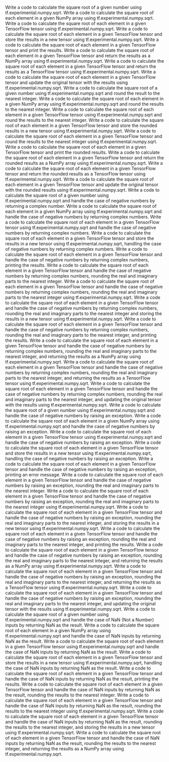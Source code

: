 Write a code to calculate the square root of a given number using tf.experimental.numpy.sqrt.
Write a code to calculate the square root of each element in a given NumPy array using tf.experimental.numpy.sqrt.
Write a code to calculate the square root of each element in a given TensorFlow tensor using tf.experimental.numpy.sqrt.
Write a code to calculate the square root of each element in a given TensorFlow tensor and store the results in a new tensor using tf.experimental.numpy.sqrt.
Write a code to calculate the square root of each element in a given TensorFlow tensor and print the results.
Write a code to calculate the square root of each element in a given TensorFlow tensor and return the results as a NumPy array using tf.experimental.numpy.sqrt.
Write a code to calculate the square root of each element in a given TensorFlow tensor and return the results as a TensorFlow tensor using tf.experimental.numpy.sqrt.
Write a code to calculate the square root of each element in a given TensorFlow tensor and update the original tensor with the results using tf.experimental.numpy.sqrt.
Write a code to calculate the square root of a given number using tf.experimental.numpy.sqrt and round the result to the nearest integer.
Write a code to calculate the square root of each element in a given NumPy array using tf.experimental.numpy.sqrt and round the results to the nearest integer.
Write a code to calculate the square root of each element in a given TensorFlow tensor using tf.experimental.numpy.sqrt and round the results to the nearest integer.
Write a code to calculate the square root of each element in a given TensorFlow tensor and store the rounded results in a new tensor using tf.experimental.numpy.sqrt.
Write a code to calculate the square root of each element in a given TensorFlow tensor and round the results to the nearest integer using tf.experimental.numpy.sqrt.
Write a code to calculate the square root of each element in a given TensorFlow tensor and print the rounded results.
Write a code to calculate the square root of each element in a given TensorFlow tensor and return the rounded results as a NumPy array using tf.experimental.numpy.sqrt.
Write a code to calculate the square root of each element in a given TensorFlow tensor and return the rounded results as a TensorFlow tensor using tf.experimental.numpy.sqrt.
Write a code to calculate the square root of each element in a given TensorFlow tensor and update the original tensor with the rounded results using tf.experimental.numpy.sqrt.
Write a code to calculate the square root of a given number using tf.experimental.numpy.sqrt and handle the case of negative numbers by returning a complex number.
Write a code to calculate the square root of each element in a given NumPy array using tf.experimental.numpy.sqrt and handle the case of negative numbers by returning complex numbers.
Write a code to calculate the square root of each element in a given TensorFlow tensor using tf.experimental.numpy.sqrt and handle the case of negative numbers by returning complex numbers.
Write a code to calculate the square root of each element in a given TensorFlow tensor and store the results in a new tensor using tf.experimental.numpy.sqrt, handling the case of negative numbers by returning complex numbers.
Write a code to calculate the square root of each element in a given TensorFlow tensor and handle the case of negative numbers by returning complex numbers, printing the results.
Write a code to calculate the square root of each element in a given TensorFlow tensor and handle the case of negative numbers by returning complex numbers, rounding the real and imaginary parts to the nearest integer.
Write a code to calculate the square root of each element in a given TensorFlow tensor and handle the case of negative numbers by returning complex numbers, rounding the real and imaginary parts to the nearest integer using tf.experimental.numpy.sqrt.
Write a code to calculate the square root of each element in a given TensorFlow tensor and handle the case of negative numbers by returning complex numbers, rounding the real and imaginary parts to the nearest integer and storing the results in a new tensor using tf.experimental.numpy.sqrt.
Write a code to calculate the square root of each element in a given TensorFlow tensor and handle the case of negative numbers by returning complex numbers, rounding the real and imaginary parts to the nearest integer, and printing the results.
Write a code to calculate the square root of each element in a given TensorFlow tensor and handle the case of negative numbers by returning complex numbers, rounding the real and imaginary parts to the nearest integer, and returning the results as a NumPy array using tf.experimental.numpy.sqrt.
Write a code to calculate the square root of each element in a given TensorFlow tensor and handle the case of negative numbers by returning complex numbers, rounding the real and imaginary parts to the nearest integer, and returning the results as a TensorFlow tensor using tf.experimental.numpy.sqrt.
Write a code to calculate the square root of each element in a given TensorFlow tensor and handle the case of negative numbers by returning complex numbers, rounding the real and imaginary parts to the nearest integer, and updating the original tensor with the results using tf.experimental.numpy.sqrt.
Write a code to calculate the square root of a given number using tf.experimental.numpy.sqrt and handle the case of negative numbers by raising an exception.
Write a code to calculate the square root of each element in a given NumPy array using tf.experimental.numpy.sqrt and handle the case of negative numbers by raising an exception.
Write a code to calculate the square root of each element in a given TensorFlow tensor using tf.experimental.numpy.sqrt and handle the case of negative numbers by raising an exception.
Write a code to calculate the square root of each element in a given TensorFlow tensor and store the results in a new tensor using tf.experimental.numpy.sqrt, handling the case of negative numbers by raising an exception.
Write a code to calculate the square root of each element in a given TensorFlow tensor and handle the case of negative numbers by raising an exception, printing an error message.
Write a code to calculate the square root of each element in a given TensorFlow tensor and handle the case of negative numbers by raising an exception, rounding the real and imaginary parts to the nearest integer.
Write a code to calculate the square root of each element in a given TensorFlow tensor and handle the case of negative numbers by raising an exception, rounding the real and imaginary parts to the nearest integer using tf.experimental.numpy.sqrt.
Write a code to calculate the square root of each element in a given TensorFlow tensor and handle the case of negative numbers by raising an exception, rounding the real and imaginary parts to the nearest integer, and storing the results in a new tensor using tf.experimental.numpy.sqrt.
Write a code to calculate the square root of each element in a given TensorFlow tensor and handle the case of negative numbers by raising an exception, rounding the real and imaginary parts to the nearest integer, and printing the results.
Write a code to calculate the square root of each element in a given TensorFlow tensor and handle the case of negative numbers by raising an exception, rounding the real and imaginary parts to the nearest integer, and returning the results as a NumPy array using tf.experimental.numpy.sqrt.
Write a code to calculate the square root of each element in a given TensorFlow tensor and handle the case of negative numbers by raising an exception, rounding the real and imaginary parts to the nearest integer, and returning the results as a TensorFlow tensor using tf.experimental.numpy.sqrt.
Write a code to calculate the square root of each element in a given TensorFlow tensor and handle the case of negative numbers by raising an exception, rounding the real and imaginary parts to the nearest integer, and updating the original tensor with the results using tf.experimental.numpy.sqrt.
Write a code to calculate the square root of a given number using tf.experimental.numpy.sqrt and handle the case of NaN (Not a Number) inputs by returning NaN as the result.
Write a code to calculate the square root of each element in a given NumPy array using tf.experimental.numpy.sqrt and handle the case of NaN inputs by returning NaN as the result.
Write a code to calculate the square root of each element in a given TensorFlow tensor using tf.experimental.numpy.sqrt and handle the case of NaN inputs by returning NaN as the result.
Write a code to calculate the square root of each element in a given TensorFlow tensor and store the results in a new tensor using tf.experimental.numpy.sqrt, handling the case of NaN inputs by returning NaN as the result.
Write a code to calculate the square root of each element in a given TensorFlow tensor and handle the case of NaN inputs by returning NaN as the result, printing the results.
Write a code to calculate the square root of each element in a given TensorFlow tensor and handle the case of NaN inputs by returning NaN as the result, rounding the results to the nearest integer.
Write a code to calculate the square root of each element in a given TensorFlow tensor and handle the case of NaN inputs by returning NaN as the result, rounding the results to the nearest integer using tf.experimental.numpy.sqrt.
Write a code to calculate the square root of each element in a given TensorFlow tensor and handle the case of NaN inputs by returning NaN as the result, rounding the results to the nearest integer, and storing the results in a new tensor using tf.experimental.numpy.sqrt.
Write a code to calculate the square root of each element in a given TensorFlow tensor and handle the case of NaN inputs by returning NaN as the result, rounding the results to the nearest integer, and returning the results as a NumPy array using tf.experimental.numpy.sqrt.